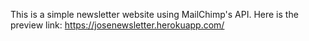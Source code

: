 This is a simple newsletter website using MailChimp's API.
Here is the preview link: https://josenewsletter.herokuapp.com/
